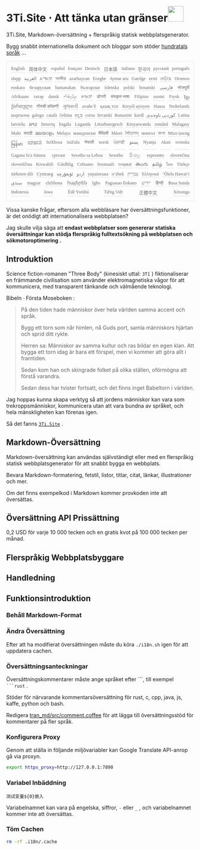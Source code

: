 <h1 style="justify-content:space-between">3Ti.Site ⋅ Att tänka utan gränser<img src="//i-01.eu.org/3Ti/logo.svg" style="user-select:none;margin-top:-1px;width:42px"></h1>

3Ti.Site, Markdown-översättning + flerspråkig statisk webbplatsgenerator.

Bygg snabbt internationella dokument och bloggar som stöder [hundratals språk](https://github.com/i18n-site/node/blob/main/lang/src/index.js) ...

<pre class="langli" style="display:flex;flex-wrap:wrap;background:transparent;border:1px solid #eee;font-size:12px;box-shadow:0 0 3px inset #eee;padding:12px 5px 4px 12px;justify-content:space-between;"><style>pre.langli i{font-weight:300;font-family:s;margin-right:7px;margin-bottom:8px;font-style:normal;color:#666;border-bottom:1px dashed #ccc;}</style><i>English</i><i> 简体中文 </i><i>español</i><i>français</i><i>Deutsch</i><i> 日本語 </i><i>italiano</i><i>한국어</i><i>русский</i><i>português</i><i>shqip</i><i>‫العربية‬</i><i>አማርኛ</i><i>অসমীয়া</i><i>azərbaycan</i><i>Eʋegbe</i><i>Aymar aru</i><i>Gaeilge</i><i>eesti</i><i>ଓଡ଼ିଆ</i><i>Oromoo</i><i>euskara</i><i>беларуская</i><i>bamanakan</i><i>български</i><i>íslenska</i><i>polski</i><i>bosanski</i><i>‫فارسی‬</i><i>भोजपुरी</i><i>Afrikaans</i><i>татар</i><i>dansk</i><i>‫ދިވެހިބަސް‬</i><i>ትግርኛ</i><i>डोगरी</i><i>संस्कृत भाषा</i><i>Filipino</i><i>suomi</i><i>Frysk</i><i>ខ្មែរ</i><i>ქართული</i><i>गोंयची कोंकणी</i><i>ગુજરાતી</i><i>avañe’ẽ</i><i>қазақ тілі</i><i>Kreyòl ayisyen</i><i>Hausa</i><i>Nederlands</i><i>кыргызча</i><i>galego</i><i>català</i><i>čeština</i><i>ಕನ್ನಡ</i><i>corsu</i><i>hrvatski</i><i>Runasimi</i><i>kurdî</i><i>‫کوردیی ناوەندی‬</i><i>Latina</i><i>latviešu</i><i>ລາວ</i><i>lietuvių</i><i>lingála</i><i>Luganda</i><i>Lëtzebuergesch</i><i>Kinyarwanda</i><i>română</i><i>Malagasy</i><i>Malti</i><i>मराठी</i><i>മലയാളം</i><i>Melayu</i><i>македонски</i><i>मैथिली</i><i>Māori</i><i>মৈতৈলোন্</i><i>монгол</i><i>বাংলা</i><i>Mizo ṭawng</i><i>မြန်မာ</i><i>𞄀𞄄𞄰𞄩𞄍𞄜𞄰</i><i>IsiXhosa</i><i>isiZulu</i><i>नेपाली</i><i>norsk</i><i>ਪੰਜਾਬੀ</i><i>‫پښتو‬</i><i>Nyanja</i><i>Akan</i><i>svenska</i><i>Gagana fa'a Sāmoa</i><i>српски</i><i>Sesotho sa Leboa</i><i>Sesotho</i><i>සිංහල</i><i>esperanto</i><i>slovenčina</i><i>slovenščina</i><i>Kiswahili</i><i>Gàidhlig</i><i>Cebuano</i><i>Soomaali</i><i>тоҷикӣ</i><i>తెలుగు</i><i>தமிழ்</i><i>ไทย</i><i>Türkçe</i><i>türkmen dili</i><i>Cymraeg</i><i>‫ئۇيغۇرچە‬</i><i>‫اردو‬</i><i>українська</i><i>o‘zbek</i><i>‫עברית‬</i><i>Ελληνικά</i><i>ʻŌlelo Hawaiʻi</i><i>‫سنڌي‬</i><i>magyar</i><i>chiShona</i><i>հայերեն</i><i>Igbo</i><i>Pagsasao Ilokano</i><i>‫ייִדיש‬</i><i>हिन्दी</i><i>Basa Sunda</i><i>Indonesia</i><i>Jawa</i><i>Èdè Yorùbá</i><i>Tiếng Việt</i><i> 正體中文 </i><i>Xitsonga</i></pre>

Vissa kanske frågar, eftersom alla webbläsare har översättningsfunktioner, är det onödigt att internationalisera webbplatsen?

Jag skulle vilja säga att **endast webbplatser som genererar statiska översättningar kan stödja flerspråkig fulltextsökning på webbplatsen och sökmotoroptimering .**

## Introduktion

Science fiction-romanen &quot;Three Body&quot; (kinesiskt uttal: `3Tǐ` ) fiktionaliserar en främmande civilisation som använder elektromagnetiska vågor för att kommunicera, med transparent tänkande och välmående teknologi.

Bibeln · Första Moseboken :

> På den tiden hade människor över hela världen samma accent och språk.
>
> Bygg ett torn som når himlen, nå Guds port, samla människors hjärtan och sprid ditt rykte.
>
> Herren sa: Människor av samma kultur och ras bildar en egen klan. Att bygga ett torn idag är bara ett förspel, men vi kommer att göra allt i framtiden.
>
> Sedan kom han och skingrade folket på olika ställen, oförmögna att förstå varandra.
>
> Sedan dess har tvister fortsatt, och det finns inget Babeltorn i världen.

Jag hoppas kunna skapa verktyg så att jordens människor kan vara som trekroppsmänniskor, kommunicera utan att vara bundna av språket, och hela mänskligheten kan förenas igen.

Så det fanns [`3Ti.Site`](//3Ti.Site) .

## Markdown-Översättning

Markdown-översättning kan användas självständigt eller med en flerspråkig statisk webbplatsgenerator för att snabbt bygga en webbplats.

Bevara Markdown-formatering, fetstil, listor, titlar, citat, länkar, illustrationer och mer.

Om det finns exempelkod i Markdown kommer provkoden inte att översättas.

## Översättning API Prissättning

0,2 USD för varje 10 000 tecken och en gratis kvot på 100 000 tecken per månad.

## Flerspråkig Webbplatsbyggare

## Handledning

## Funktionsintroduktion

### Behåll Markdown-Format

### Ändra Översättning

Efter att ha modifierat översättningen måste du köra `./i18n.sh` igen för att uppdatera cachen.

### Översättningsanteckningar

Översättningskommentarer måste ange språket efter \```, till exempel ` ```rust` .

Stöder för närvarande kommentarsöversättning för rust, c, cpp, java, js, kaffe, python och bash.

Redigera [tran_md/src/comment.coffee](https://github.com/i18n-site/node/blob/main/tran_md/src/comment.coffee) för att lägga till översättningsstöd för kommentarer på fler språk.

### Konfigurera Proxy

Genom att ställa in följande miljövariabler kan Google Translate API-anrop gå via proxyn.

```bash
export https_proxy=http://127.0.0.1:7890
```

### Variabel Inbäddning

```
测试变量${0}嵌入
```

Variabelnamnet kan vara på engelska, siffror, `-` eller `_` , och variabelnamnet kommer inte att översättas.

### Töm Cachen

```bash
rm -rf .i18n/.cache
```
